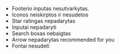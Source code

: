 - Footerio inputas nesutvarkytas.
- Iconos neiskirptos ir nesudetos
- Star ratingas nepadarytas
- Inputai nepadaryti
- Search boxas nebaigtas
- Arrow nepadarytas recommended for you
- Fontai nesudeti